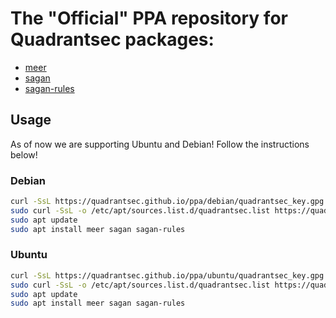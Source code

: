 # The "Official" PPA repository for Quadrantsec packages:

- [meer](https://github.com/quadrantsec/meer)
- [sagan](https://github.com/quadrantsec/sagan)
- [sagan-rules](https://github.com/quadrantsec/sagan-rules)

## Usage

As of now we are supporting Ubuntu and Debian! Follow the instructions below! 

### Debian

```bash
curl -SsL https://quadrantsec.github.io/ppa/debian/quadrantsec_key.gpg | sudo apt-key add -
sudo curl -SsL -o /etc/apt/sources.list.d/quadrantsec.list https://quadrantsec.github.io/ppa/debian/quadrantsec_file.list
sudo apt update
sudo apt install meer sagan sagan-rules
```

### Ubuntu

```bash
curl -SsL https://quadrantsec.github.io/ppa/ubuntu/quadrantsec_key.gpg | sudo apt-key add -
sudo curl -SsL -o /etc/apt/sources.list.d/quadrantsec.list https://quadrantsec.github.io/ppa/ubuntu/quadrantsec_file.list
sudo apt update
sudo apt install meer sagan sagan-rules
```
